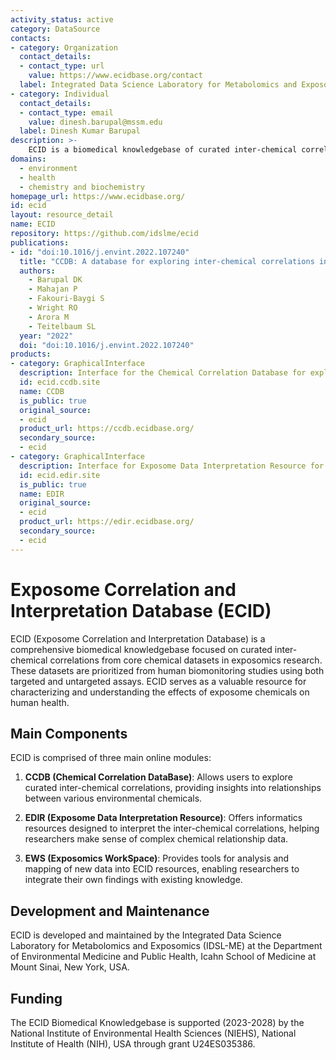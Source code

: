 ```yaml
---
activity_status: active
category: DataSource
contacts:
- category: Organization
  contact_details:
  - contact_type: url
    value: https://www.ecidbase.org/contact
  label: Integrated Data Science Laboratory for Metabolomics and Exposomics (IDSL-ME)
- category: Individual
  contact_details:
  - contact_type: email
    value: dinesh.barupal@mssm.edu
  label: Dinesh Kumar Barupal
description: >-
    ECID is a biomedical knowledgebase of curated inter-chemical correlations from the core chemical datasets in exposomics. These datasets are prioritized from human biomonitoring studies using targeted and untargeted assays. ECID has applications in characterizing and understanding the effects of exposome chemicals on the human health.
domains:
  - environment
  - health
  - chemistry and biochemistry
homepage_url: https://www.ecidbase.org/
id: ecid
layout: resource_detail
name: ECID
repository: https://github.com/idslme/ecid
publications:
- id: "doi:10.1016/j.envint.2022.107240"
  title: "CCDB: A database for exploring inter-chemical correlations in metabolomics and exposomics datasets"
  authors:
    - Barupal DK
    - Mahajan P
    - Fakouri-Baygi S
    - Wright RO
    - Arora M
    - Teitelbaum SL
  year: "2022"
  doi: "doi:10.1016/j.envint.2022.107240"
products:
- category: GraphicalInterface
  description: Interface for the Chemical Correlation Database for exploring curated inter-chemical correlations
  id: ecid.ccdb.site
  name: CCDB
  is_public: true
  original_source:
  - ecid
  product_url: https://ccdb.ecidbase.org/
  secondary_source:
  - ecid
- category: GraphicalInterface
  description: Interface for Exposome Data Interpretation Resource for interpreting inter-chemical correlations
  id: ecid.edir.site
  is_public: true
  name: EDIR
  original_source:
  - ecid
  product_url: https://edir.ecidbase.org/
  secondary_source:
  - ecid
---
```


# Exposome Correlation and Interpretation Database (ECID)

ECID (Exposome Correlation and Interpretation Database) is a comprehensive biomedical knowledgebase focused on curated inter-chemical correlations from core chemical datasets in exposomics research. These datasets are prioritized from human biomonitoring studies using both targeted and untargeted assays. ECID serves as a valuable resource for characterizing and understanding the effects of exposome chemicals on human health.

## Main Components

ECID is comprised of three main online modules:

1. **CCDB (Chemical Correlation DataBase)**: Allows users to explore curated inter-chemical correlations, providing insights into relationships between various environmental chemicals.

2. **EDIR (Exposome Data Interpretation Resource)**: Offers informatics resources designed to interpret the inter-chemical correlations, helping researchers make sense of complex chemical relationship data.

3. **EWS (Exposomics WorkSpace)**: Provides tools for analysis and mapping of new data into ECID resources, enabling researchers to integrate their own findings with existing knowledge.

## Development and Maintenance

ECID is developed and maintained by the Integrated Data Science Laboratory for Metabolomics and Exposomics (IDSL-ME) at the Department of Environmental Medicine and Public Health, Icahn School of Medicine at Mount Sinai, New York, USA.

## Funding

The ECID Biomedical Knowledgebase is supported (2023-2028) by the National Institute of Environmental Health Sciences (NIEHS), National Institute of Health (NIH), USA through grant U24ES035386.